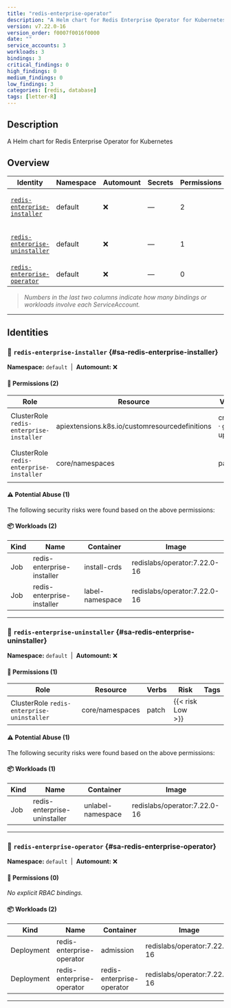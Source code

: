 ```yaml
---
title: "redis-enterprise-operator"
description: "A Helm chart for Redis Enterprise Operator for Kubernetes"
version: v7.22.0-16
version_order: f0007f0016f0000
date: ""
service_accounts: 3
workloads: 3
bindings: 3
critical_findings: 0
high_findings: 0
medium_findings: 0
low_findings: 3
categories: [redis, database]
tags: [letter-R]
---
```


## Description

A Helm chart for Redis Enterprise Operator for Kubernetes

## Overview

| Identity                                                           | Namespace | Automount | Secrets | Permissions | Workloads | Risk               |
| ------------------------------------------------------------------ | --------- | --------- | ------- | ----------- | --------- | ------------------ |
| [`redis-enterprise-installer`](#sa-redis-enterprise-installer)     | default   | ❌        | —       | 2           | 2         | {{< risk "Low" >}} |
| [`redis-enterprise-uninstaller`](#sa-redis-enterprise-uninstaller) | default   | ❌        | —       | 1           | 1         | {{< risk "Low" >}} |
| [`redis-enterprise-operator`](#sa-redis-enterprise-operator)       | default   | ❌        | —       | 0           | 2         | —                  |

> _Numbers in the last two columns indicate how many bindings or workloads involve each ServiceAccount._

---

## Identities

### 🤖 `redis-enterprise-installer` {#sa-redis-enterprise-installer}

**Namespace:** `default`  |  **Automount:** ❌

#### 🔑 Permissions (2)

| Role                                     | Resource                                       | Verbs                 | Risk             | Tags |
| ---------------------------------------- | ---------------------------------------------- | --------------------- | ---------------- | ---- |
| ClusterRole `redis-enterprise-installer` | apiextensions.k8s.io/customresourcedefinitions | create · get · update | {{< risk Low >}} |      |
| ClusterRole `redis-enterprise-installer` | core/namespaces                                | patch                 | {{< risk Low >}} |      |

#### ⚠️ Potential Abuse (1)

The following security risks were found based on the above permissions:

#### 📦 Workloads (2)

| Kind | Name                       | Container       | Image                        |
| ---- | -------------------------- | --------------- | ---------------------------- |
| Job  | redis-enterprise-installer | install-crds    | redislabs/operator:7.22.0-16 |
| Job  | redis-enterprise-installer | label-namespace | redislabs/operator:7.22.0-16 |

---

### 🤖 `redis-enterprise-uninstaller` {#sa-redis-enterprise-uninstaller}

**Namespace:** `default`  |  **Automount:** ❌

#### 🔑 Permissions (1)

| Role                                       | Resource        | Verbs | Risk             | Tags |
| ------------------------------------------ | --------------- | ----- | ---------------- | ---- |
| ClusterRole `redis-enterprise-uninstaller` | core/namespaces | patch | {{< risk Low >}} |      |

#### ⚠️ Potential Abuse (1)

The following security risks were found based on the above permissions:

#### 📦 Workloads (1)

| Kind | Name                         | Container         | Image                        |
| ---- | ---------------------------- | ----------------- | ---------------------------- |
| Job  | redis-enterprise-uninstaller | unlabel-namespace | redislabs/operator:7.22.0-16 |

---

### 🤖 `redis-enterprise-operator` {#sa-redis-enterprise-operator}

**Namespace:** `default`  |  **Automount:** ❌

#### 🔑 Permissions (0)

_No explicit RBAC bindings._

#### 📦 Workloads (2)

| Kind       | Name                      | Container                 | Image                        |
| ---------- | ------------------------- | ------------------------- | ---------------------------- |
| Deployment | redis-enterprise-operator | admission                 | redislabs/operator:7.22.0-16 |
| Deployment | redis-enterprise-operator | redis-enterprise-operator | redislabs/operator:7.22.0-16 |

---
